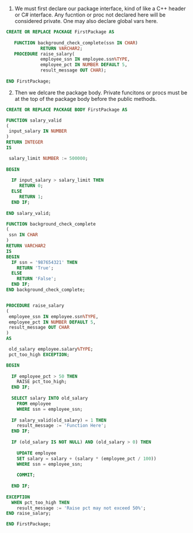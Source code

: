 1. We must first declare our package interface, kind of like a C++ header or C# interface. Any fucntion or proc not declared here
will be considered private. One may also declare global vars here.
```sql
CREATE OR REPLACE PACKAGE FirstPackage AS
   
   FUNCTION background_check_complete(ssn IN CHAR)
             RETURN VARCHAR2;
   PROCEDURE raise_salary(
             employee_ssn IN employee.ssn%TYPE,
             employee_pct IN NUMBER DEFAULT 5,
             result_message OUT CHAR);
             
END FirstPackage;
```

2. Then we delcare the package body. Private funcitons or procs must be at the top of the package body before the public methods.
```sql
CREATE OR REPLACE PACKAGE BODY FirstPackage AS

FUNCTION salary_valid
(
 input_salary IN NUMBER     
)
RETURN INTEGER
IS

 salary_limit NUMBER := 500000;
 
BEGIN
  
  IF input_salary > salary_limit THEN
     RETURN 0;
  ELSE
     RETURN 1;   
  END IF;
  
END salary_valid;

FUNCTION background_check_complete
(
 ssn IN CHAR     
)
RETURN VARCHAR2
IS
BEGIN
  IF ssn = '987654321' THEN
    RETURN 'True';
  ELSE
    RETURN 'False';  
  END IF;
END background_check_complete;


PROCEDURE raise_salary
(
 employee_ssn IN employee.ssn%TYPE,
 employee_pct IN NUMBER DEFAULT 5,
 result_message OUT CHAR      
)
AS

 old_salary employee.salary%TYPE;
 pct_too_high EXCEPTION;

BEGIN
  
  IF employee_pct > 50 THEN
    RAISE pct_too_high;
  END IF;
  
  SELECT salary INTO old_salary
    FROM employee 
    WHERE ssn = employee_ssn;
    
  IF salary_valid(old_salary) = 1 THEN
    result_message := 'Function Here';
  END IF;  
  
  IF (old_salary IS NOT NULL) AND (old_salary > 0) THEN
    
    UPDATE employee
    SET salary = salary + (salary * (employee_pct / 100))
    WHERE ssn = employee_ssn;
  
    COMMIT;
    
  END IF;
  
EXCEPTION
  WHEN pct_too_high THEN
    result_message := 'Raise pct may not exceed 50%';
END raise_salary;

END FirstPackage;
```
